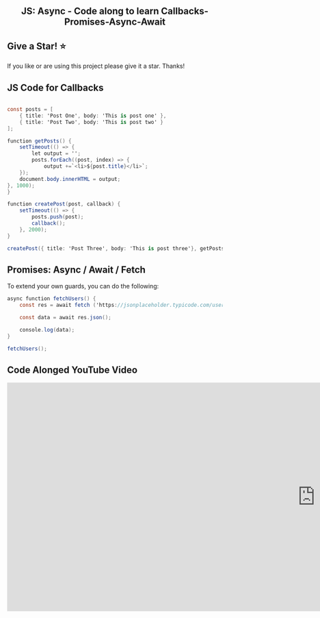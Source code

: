 <h2 align="center">
  JS: Async - Code along to learn Callbacks-Promises-Async-Await <br/>
</h2>


## Give a Star! :star:

If you like or are using this project please give it a star. Thanks!


## JS Code for Callbacks 

```c#

const posts = [
    { title: 'Post One', body: 'This is post one' },
    { title: 'Post Two', body: 'This is post two' }
];

function getPosts() {
    setTimeout(() => {
        let output = '';
        posts.forEach((post, index) => {
            output +=`<li>${post.title}</li>`;
    });
    document.body.innerHTML = output;
}, 1000);
}

function createPost(post, callback) {
    setTimeout(() => {
        posts.push(post);
        callback();
    }, 2000);
}

createPost({ title: 'Post Three', body: 'This is post three'}, getPosts);

```


## Promises: Async / Await / Fetch

To extend your own guards, you can do the following:

```c#
async function fetchUsers() {
    const res = await fetch ('https://jsonplaceholder.typicode.com/users')

    const data = await res.json();

    console.log(data);
}

fetchUsers();

```

## Code Alonged YouTube Video

<iframe width="1440" height="534" src="https://www.youtube.com/embed/PoRJizFvM7s" title="Async JS Crash Course - Callbacks, Promises, Async Await" frameborder="0" allow="accelerometer; autoplay; clipboard-write; encrypted-media; gyroscope; picture-in-picture; web-share" referrerpolicy="strict-origin-when-cross-origin" allowfullscreen></iframe>

